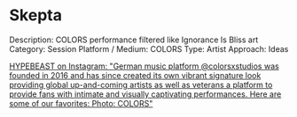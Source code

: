 # Skepta

Description: COLORS performance filtered like Ignorance Is Bliss art
Category: Session
Platform / Medium: COLORS
Type: Artist
Approach: Ideas

[HYPEBEAST on Instagram: "German music platform @colorsxstudios was founded in 2016 and has since created its own vibrant signature look providing global up-and-coming artists as well as veterans a platform to provide fans with intimate and visually captivating performances. Here are some of our favorites:⁠ Photo: COLORS"](https://www.instagram.com/p/CzwHV2EOmt4/?igshid=MzRlODBiNWFlZA==)